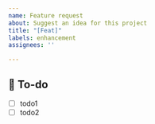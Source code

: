 ```yaml
---
name: Feature request
about: Suggest an idea for this project
title: "[Feat]"
labels: enhancement
assignees: ''

---
```


## 📝  To-do

- [ ] todo1
- [ ] todo2
